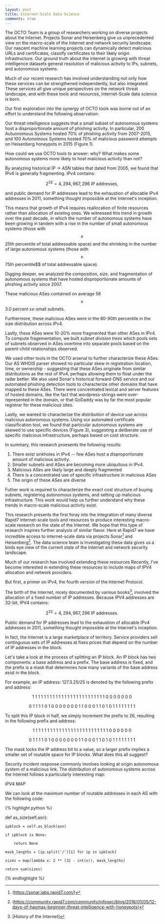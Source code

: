 ```yaml
---
layout: post
title: Internet-Scale Data Science
comments: true
---
```


The OCTO Team is a group of researchers working on diverse projects about the Internet. Projects Sonar and Heisenberg give us unprecedented
view on the macro-scale of the Internet and network security landscape. Our nascent machine learning projects can dynamically detect malicious URLs and certificates,
classify certificates to their likely origin infrastructure. Our ground truth about the internet is growing with threat intelligence datasets general resolution of malicious activity to IPs, subnets, and autonomous systems.

Much of our recent research has involved understanding not only how these services can be strengthened independently, but also integrated. These services all give unique perspectives on the network threat landscape, and with these tools and resources, Internet-Scale data science is born.

Our first exploration into the synergy of OCTO tools was borne out of an effort to understand the following observation:

Our threat intelligence suggests that a small subset of autonomous systems host a disproportionate amount of phishing activity. In particular, 200 Autuonomous Systems hosted 70% of phishing activity from 2007-2015, and 100 Autonomous Systems hosted 70% of malicious password attempts on Heisenberg honeypots in 2015 (Figure 1).

How could we use OCTO tools to answer: why? What makes some autonomous systems more likely to host malicious activity than not?

By analyzing historical IP -> ASN tables that dated from 2005, we found that IPv4 is generally fragmenting. IPv4 contains:

$$ 2^{32} = 4, 294, 967, 296 \text{ IP addresses,}$$

and public demand for IP addresses lead to the exhaustion of allocable IPv4 addresses in 2011, something thought impossible at the Internet's inception.

This means that growth of IPv4 requires reallocation of finite resources rather than allocation of existing ones. We witnessed this trend in growth  over the past decade,
in which the number of autonomous systems have been growing in tandem with a rise in the number of small autonomous systems (those with $$\le$$ 25th percentile
of total addressable space) and the shrinking in the number of large autonomous systems (those with $$\ge$$ 75th percentile$$ of total addressable space).

Digging deeper, we analyzed the composition, size, and fragmentation of autonomous systems that have hosted disproportionate amounts of phishing activity since 2007.

These malicious ASes contained on average 56 $$\pm$$ 3.0 percent xx-small subnets.

Furthermore, these malicious ASes were in the 80-90th percentile in the size distribution across IPv4.

Lastly, these ASes were 10-20% more fragmented than other ASes in IPv4. To compute fragementation, we built *subnet division trees* which pools sets of subnets observed in ASes overtime into separate pools based on the parent-child relationships observed.

We used other tools in the OCTO arsenal to further characterize these ASes. Our AS WHOIS parser showed no particular skew in registration location, time, or ownership - suggesting that these ASes originate from similar distributions as the rest of IPv4, perhaps allowing them to float under the radar better. We also used Sonar's historical forward-DNS service and our automated phishing detection tools to characterize other domains that have mapped to these ASes. There were concentrated lexical and server features of hosted domains, like the fact that wordpress-strings were over-represented in the domain, or that GoDaddy was by far the most popular registrar for these malicious sites.

Lastly, we wanted to characterize the distribution of device use across malicious autonomous systems. Using our automated certificate classification tool, we found that particular autonomous systems are skewed to use specific devices (Figure 3), suggesting a deliberate use of specific  malicious infrastructure, perhaps based on cost structure.

In summary, this research proesents the following results:
  1) There exist sinkholes in IPv4 -- few ASes host a disproportionate amount of malicious activity.
  2) Smaller subnets and ASes are becoming more ubiquitous in IPv4.
  3) Malicious ASes are likely large and deeply fragmented
  4) There is a concentrated use of specific infrastructure in malicious ASes
  5) The origin of these ASes are diverse

Futher work is required to characterize the exact cost structure of buying subnets, registering autonomous systems, and setting up malicious infrastructure. This work would help us further understand why these trends in macro-scale malicious activity exist.

This research presents the first foray into the integration of many diverse Rapid7 internet-scale tools and resources to produce interesting macro-scale research on the state of the Internet. We hope that this type of research inspires further analysis of similar flavor.
Here at Rapid7 we have incredible access to internet-scale data via projects Sonar[^1] and Heisenberg[^2]. The data science team is
Investigating these data gives us a birds eye view of the current state of the Internet and network security landscape.

Much of our research has involved extending these resources
Recently, I've become interested in extending these resources to include maps of IPV4 allocation and network providers.

But first, a primer on IPv4, the fourth version of the Internet Protocol.

The birth of the Internet, nicely documented by various books[^3], involved the allocation of a fixed number of IP addresses. Because IPV4 addresses are 32-bit, IPV4 contains:

$$ 2^{32} = 4, 294, 967, 296 \text{ IP addresses.}$$

Public demand for IP addresses lead to the exhaustion of allocable IPv4 addresses in 2011, something thought impossible at the Internet's inception.

In fact, the Internet is a large marketplace of territory. Service providers sell continguous sets of IP addresses at fixes prices that depend on the number of IP addresses in the block.

Let's take a look at the process of splitting an IP block. An IP block has two components: a base address and a prefix. The base address is fixed, and the prefix is a mask that determines how many variants of the base address exist in the block.

For example, an IP address: 127.3.25/25 is denoted by the following prefix and address:

$$ \text { 1 1 1 1 1 1 1 1 }  \text { 1 1 1 1 1 1 1 1 } \text { 1 1 1 1 1 1 1 1 } \text { 1 0 0 0 0 0 0 0 } $$

$$ \text {  0 1 1 1 1 0 1 0  }  \text { 0 0 0 0 0 0 1 1 } \text { 0 0 0 1 1 0 1 0 } \text { 1 1 1 1 1 1 1 1 } $$

To split this IP block in half, we simply increment the prefix to 26, resulting in the following prefix and address:

$$ \text { 1 1 1 1 1 1 1 1 }  \text { 1 1 1 1 1 1 1 1 } \text { 1 1 1 1 1 1 1 1 } \text { 1 1 0 0 0 0 0 0 } $$

$$ \text {  0 1 1 1 1 0 1 0  }  \text { 0 0 0 0 0 0 1 1 } \text { 0 0 0 1 1 0 1 0 } \text { 1 1 1 1 1 1 1 1 } $$

The mask locks the IP address bit to a value, so a larger prefix implies a smaller set of routable space for IP blocks. What does this all suggest?

Security incident response commonly involves looking at origin autonomous system of a malicious link. The distribution of autonomous systems across the Internet follows a particularly interesting map:

  *IPV4 MAP*

We can look at the maximum number of routable addresses in each AS with the following code:

{% highlight python %}

def as_size(self,asn):

    ipblock = self.as_block(asn)

    if ipblock is None:

        return None

    mask_lengths = [ip.split('/')[1] for ip in ipblock]

    sizes = map(lambda x: 2 ** (32 - int(x)), mask_lengths)

    return sum(sizes)

{% endhighlight %}







[^1]: (https://sonar.labs.rapid7.com/)
[^2]:(https://community.rapid7.com/community/infosec/blog/2016/01/05/12-days-of-haxmas-beginner-threat-intelligence-with-honeypots)
[^3]: [History of the Internet]
[^4]: [Cleanmx archive] (http://cleanmx.org)

